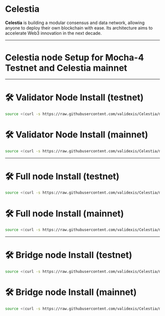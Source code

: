 # Celestia

**Celestia** is building a modular consensus and data network, allowing anyone to deploy their own blockchain with ease. Its architecture aims to accelerate Web3 innovation in the next decade.

---
<div>
<h1 align="left" style="display: flex;"> Celestia node Setup for Mocha-4 Testnet and Celestia mainnet</h1>
</div>

---

# 🛠️ Validator Node Install (testnet)
~~~bash
source <(curl -s https://raw.githubusercontent.com/validexis/Celestia/main/installtest.sh)
~~~
# 🛠️ Validator Node Install (mainnet)
~~~bash
source <(curl -s https://raw.githubusercontent.com/validexis/Celestia/main/installmain.sh)
~~~

---

# 🛠️ Full node Install (testnet)
~~~bash
source <(curl -s https://raw.githubusercontent.com/validexis/Celestia/main/installfulltest.sh)
~~~
# 🛠️ Full node Install (mainnet)
~~~bash
source <(curl -s https://raw.githubusercontent.com/validexis/Celestia/main/installfullmain.sh)
~~~

---

# 🛠️ Bridge node Install (testnet)
~~~bash 
source <(curl -s https://raw.githubusercontent.com/validexis/Celestia/main/installbridgetest.sh)
~~~
# 🛠️ Bridge node Install (mainnet)
~~~bash 
source <(curl -s https://raw.githubusercontent.com/validexis/Celestia/main/installbridgemain.sh)
~~~
